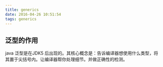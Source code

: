 ```yaml
---
title: generics
date: 2016-04-26 10:51:54
tags: generics
---
```

## 泛型的作用
java 泛型是在JDK5 后出现的。其核心概念是：告诉编译器想使用什么类型，将其置于尖括号内。让编译器帮你处理细节。并做正确性的检测。


